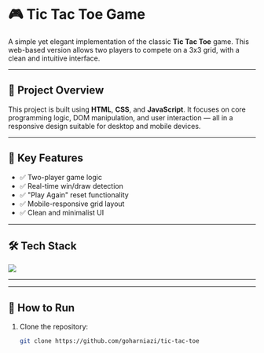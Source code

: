 # 🎮 Tic Tac Toe Game

A simple yet elegant implementation of the classic **Tic Tac Toe** game. This web-based version allows two players to compete on a 3x3 grid, with a clean and intuitive interface.

---

## 📌 Project Overview

This project is built using **HTML**, **CSS**, and **JavaScript**. It focuses on core programming logic, DOM manipulation, and user interaction — all in a responsive design suitable for desktop and mobile devices.

---

## 🎯 Key Features

- ✅ Two-player game logic
- ✅ Real-time win/draw detection
- ✅ "Play Again" reset functionality
- ✅ Mobile-responsive grid layout
- ✅ Clean and minimalist UI

---

## 🛠️ Tech Stack

<p>
  <img src="https://skillicons.dev/icons?i=html,css,js,vscode,git,github" />
</p>

---
---

## 🚀 How to Run

1. Clone the repository:
   ```bash
   git clone https://github.com/goharniazi/tic-tac-toe
